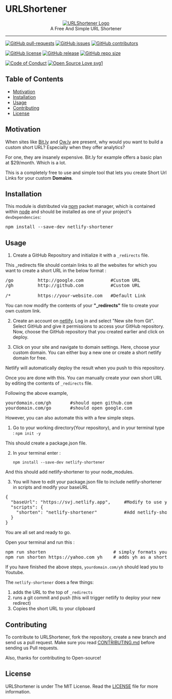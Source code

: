 # URLShortener

<p align="center">
    <a href="https://github.com/1StranGe/URLShortener"><img src="https://i.ibb.co/8zPJpX8/Logo-removebg-preview.png" alt="URLShortener Logo" border="0"></a>
    <br>A Free And Simple URL Shortener
</p>

---

[![GitHub pull-requests](https://img.shields.io/github/issues-pr/SVijayB/URLShortener.svg)](https://github.com/SVijayB/URLShortener/pulls)
[![GitHub issues](https://img.shields.io/github/issues/SVijayB/URLShortener.svg)](https://github.com/SVijayB/URLShortener/issues)
[![GitHub contributors](https://img.shields.io/github/contributors/SVijayB/URLShortener.svg)](https://github.com/SVijayB/URLShortener/graphs/contributors)

[![GitHub license](https://img.shields.io/github/license/SVijayB/URLShortener.svg)](https://github.com/SVijayB/URLShortener/blob/master/LICENSE)
[![GitHub release](https://img.shields.io/github/release/SVijayB/URLShortener.svg)](https://github.com/SVijayB/URLShortener/releases)
[![GitHub repo size](https://img.shields.io/github/repo-size/SVijayB/URLShortener)](https://github.com/SVijayB/URLShortener)

[![Code of Conduct](https://img.shields.io/badge/code%20of-conduct-ff69b4.svg?style=flat)](https://github.com/SVijayB/URLShortener/blob/master/.github/CODE_OF_CONDUCT.md)
[![Open Source Love svg1](https://badges.frapsoft.com/os/v1/open-source.svg?v=103)](https://github.com/SVijayB/URLShortener/blob/master/.github/CONTRIBUTING.md)

## Table of Contents

- [Motivation](#Motivation)
- [Installation](#Installation)
- [Usage](#Usage)
- [Contributing](#Contributing)
- [License](#License)

## Motivation

When sites like <a href="https://bitly.com/">Bit.ly</a> and <a href="https://hootsuite.com/pages/owly">Ow.ly</a> are present, why would you want to build a custom short URL? Especially when they offer analytics?

For one, they are insanely expensive. Bit.ly for example offers a basic plan at $29/month. Which is a lot.

This is a completely free to use and simple tool that lets you create Short Url Links for your custom **Domains**.

## Installation

This module is distributed via <a href="https://www.npmjs.com/">npm</a> packet manager, which is contained within <a href="https://nodejs.org/en/">node</a> and should be installed as one of your project's `devDependencies`:

<pre>
npm install --save-dev netlify-shortener
</pre>

## Usage

1. Create a GitHub Repository and initialize it with a `_redirects` file.

  This _redirects file should contain links to all the websites for which you want to create a short URL in the below format : 

<pre>
/go         http://google.com          #Custom URL
/gh         http://github.com          #Custom URL

/*          https://your-website.com   #Default Link
</pre>

You can now modify the contents of your **"_redirects"** file to create your own custom link.

2. Create an account on <a href="https://www.netlify.com/">netlify</a>. Log in and select "New site from Git". Select GitHub and give it permissions to access your GitHub repository. Now, choose the GitHub repository that you created earlier and click on deploy. 

3. Click on your site and navigate to domain settings. Here, choose your custom domain. You can either buy a new one or create a short netlify domain for free.

Netlify will automatically deploy the result when you push to this repository.

Once you are done with this. You can manually create your own short URL by editing the contents of `_redirects` file.

Following the above example, 
<pre>
yourdomain.com/gh       #should open github.com
yourdomain.com/go       #should open google.com
</pre>

However, you can also automate this with a few simple steps.

1. Go to your working directory(Your repository), and in your terminal type : `npm init -y`

This should create a package.json file.

2. In your terminal enter :

    `npm install --save-dev netlify-shortener`

And this should add netlify-shortener to your node_modules.

3. You will have to edit your package.json file to include netlify-shortener in scripts and modify your baseURL

<pre>
{
  "baseUrl": "https://svj.netlify.app",     #Modify to use your custom address.
  "scripts": {
    "shorten": "netlify-shortener"          #Add netlify-shortener to scripts.
  }
}
</pre>

You are all set and ready to go.

Open your terminal and run this :

<pre>
npm run shorten                         # simply formats your _redirects file
npm run shorten https://yahoo.com yh    # adds yh as a short URL for you. 
</pre>

If you have finished the above steps, `yourdomain.com/yh` should lead you to Youtube.

The `netlify-shortener` does a few things:

1. adds the URL to the top of `_redirects`
2. runs a git commit and push (this will trigger netlify to deploy your new redirect)
3. Copies the short URL to your clipboard

## Contributing 

To contribute to URLShortener, fork the repository, create a new branch and send us a pull request. Make sure you read [CONTRIBUTING.md](https://github.com/SVijayB/URLShortener/blob/master/.github/CONTRIBUTING.md) before sending us Pull requests. 

Also, thanks for contributing to Open-source!

## License 

URLShortener is under The MIT License. Read the [LICENSE](https://github.com/1StranGe/URLShortener/blob/master/LICENSE) file for more information.



